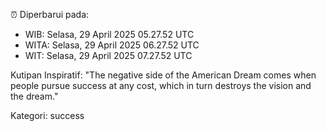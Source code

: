 ⏰ Diperbarui pada:
- WIB: Selasa, 29 April 2025 05.27.52 UTC
- WITA: Selasa, 29 April 2025 06.27.52 UTC
- WIT: Selasa, 29 April 2025 07.27.52 UTC

Kutipan Inspiratif:
"The negative side of the American Dream comes when people pursue success at any cost, which in turn destroys the vision and the dream."


Kategori: success

